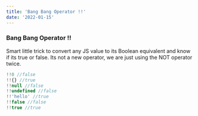```yaml
---
title: 'Bang Bang Operator !!'
date: '2022-01-15'
---
```


### Bang Bang Operator !!

Smart little trick to convert any JS value to its Boolean equivalent and know if its true or false. Its not a new operator, we are
just using the NOT operator twice.

```js
!!0 //false
!!{} //true
!!null //false
!!undefined //false
!!'hello' //true
!!false //false
!!true //true
```
